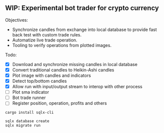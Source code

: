 ## WIP: Experimental bot trader for crypto currency

Objectives:
* Synchronize candles from exchange into local database to provide fast back test with custom trade rules.
* Automatize live trade operation.
* Tooling to verify operations from plotted images.

Todo:
- [x] Download and synchronize missing candles in local database
- [x] Convert traditional candles to Heikin-Ashi candles
- [x] Plot image with candles and indicators
- [x] Detect top/bottom candles
- [x] Allow run with input/output stream to interop with other process
- [ ] Plot sma indicator
- [ ] Bot trade runner
- [ ] Register position, operation, profits and others

```
cargo install sqlx-cli
```

```
sqlx database create
sqlx migrate run
```
